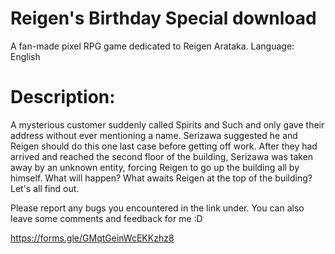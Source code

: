 # Reigen's Birthday Special download
A fan-made pixel RPG game dedicated to Reigen Arataka.
Language: English

# Description:
A mysterious customer suddenly called Spirits and Such and only gave their address without ever mentioning a name. Serizawa suggested he and Reigen should do this one last case before getting off work. After they had arrived and reached the second floor of the building, Serizawa was taken away by an unknown entity, forcing Reigen to go up the building all by himself. What will happen? What awaits Reigen at the top of the building? Let's all find out.

Please report any bugs you encountered in the link under. You can also leave some comments and feedback for me :D

https://forms.gle/GMqtGeinWcEKKzhz8
